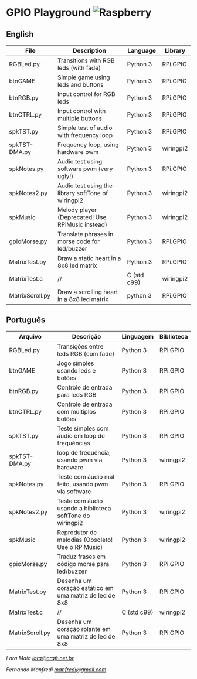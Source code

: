# GPIO Playground ![Raspberry](http://lara.craft.net.br/raspberry/rasplogo.gif "Raspberry")

## English

| File            | Description                                               | Language      | Library    |
|-----------------|-----------------------------------------------------------|---------------|------------|
| RGBLed.py       | Transitions with RGB leds (with fade)                     | Python 3      | RPi.GPIO   |
| btnGAME         | Simple game using leds and buttons                        | Python 3      | RPi.GPIO   |
| btnRGB.py       | Input control for RGB leds                                | Python 3      | RPi.GPIO   |
| btnCTRL.py      | Input control with multiple buttons                       | Python 3      | RPi.GPIO   |
| spkTST.py       | Simple test of audio with frequency loop                  | Python 3      | RPi.GPIO   |
| spkTST-DMA.py   | Frequency loop, using hardware pwm                        | Python 3      | wiringpi2  |
| spkNotes.py     | Audio test using software pwm (very ugly!)                | Python 3      | RPi.GPIO   |
| spkNotes2.py    | Audio test using the library softTone of wiringpi2        | Python 3      | wiringpi2  |
| spkMusic        | Melody player (Deprecated! Use RPiMusic instead)          | Python 3      | wiringpi2  |
| gpioMorse.py    | Translate phrases in morse code for led/buzzer            | Python 3      | RPi.GPIO   |
| MatrixTest.py   | Draw a static heart in a 8x8 led matrix                   | Python 3      | RPi.GPIO   |
| MatrixTest.c    |                      //                                   | C (std c99)   | wiringpi2  |
| MatrixScroll.py | Draw a scrolling heart in a 8x8 led matrix                | python 3      | RPi.GPIO   |

## Português

| Arquivo         | Descrição                                                 | Linguagem     | Biblioteca |
|-----------------|-----------------------------------------------------------|---------------|------------|
| RGBLed.py       | Transições entre leds RGB (com fade)                      | Python 3      | RPi.GPIO   |
| btnGAME         | Jogo simples usando leds e botões                         | Python 3      | RPi.GPIO   |
| btnRGB.py       | Controle de entrada para leds RGB                         | Python 3      | RPi.GPIO   |
| btnCTRL.py      | Controle de entrada com multiplos botões                  | Python 3      | RPi.GPIO   |
| spkTST.py       | Teste simples com áudio em loop de frequências            | Python 3      | RPi.GPIO   |
| spkTST-DMA.py   | loop de frequência, usando pwm via hardware               | Python 3      | wiringpi2  |
| spkNotes.py     | Teste com áudio mal feito, usando pwm via software        | Python 3      | RPi.GPIO   |
| spkNotes2.py    | Teste com áudio usando a biblioteca softTone do wiringpi2 | Python 3      | wiringpi2  |
| spkMusic        | Reprodutor de melodias (Obsoleto! Use o RPiMusic)         | Python 3      | wiringpi2  |
| gpioMorse.py    | Traduz frases em código morse para led/buzzer             | Python 3      | RPi.GPIO   |
| MatrixTest.py   | Desenha um coração estático em uma matriz de led de 8x8   | Python 3      | RPi.GPIO   |
| MatrixTest.c    |                            //                             | C (std c99)   | wiringpi2  |
| MatrixScroll.py | Desenha um coração rolante em uma matriz de led de 8x8    | Python 3      | RPi.GPIO   |

*Lara Maia <lara@craft.net.br>*

*Fernando Manfredi <manfredi@gmail.com>*
